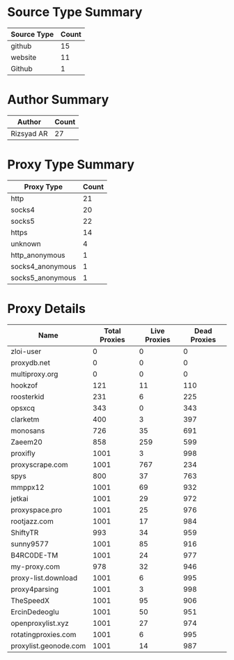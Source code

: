 # Source Type Summary

| Source Type | Count |
|-------------|-------|
| github | 15 |
| website | 11 |
| Github | 1 |


# Author Summary

| Author | Count |
|--------|-------|
| Rizsyad AR | 27 |


# Proxy Type Summary

| Proxy Type | Count |
|------------|-------|
| http | 21 |
| socks4 | 20 |
| socks5 | 22 |
| https | 14 |
| unknown | 4 |
| http_anonymous | 1 |
| socks4_anonymous | 1 |
| socks5_anonymous | 1 |


# Proxy Details

| Name | Total Proxies | Live Proxies | Dead Proxies |
|------|---------------|--------------|---------------|
| zloi-user | 0 | 0 | 0 |
| proxydb.net | 0 | 0 | 0 |
| multiproxy.org | 0 | 0 | 0 |
| hookzof | 121 | 11 | 110 |
| roosterkid | 231 | 6 | 225 |
| opsxcq | 343 | 0 | 343 |
| clarketm | 400 | 3 | 397 |
| monosans | 726 | 35 | 691 |
| Zaeem20 | 858 | 259 | 599 |
| proxifly | 1001 | 3 | 998 |
| proxyscrape.com | 1001 | 767 | 234 |
| spys | 800 | 37 | 763 |
| mmppx12 | 1001 | 69 | 932 |
| jetkai | 1001 | 29 | 972 |
| proxyspace.pro | 1001 | 25 | 976 |
| rootjazz.com | 1001 | 17 | 984 |
| ShiftyTR | 993 | 34 | 959 |
| sunny9577 | 1001 | 85 | 916 |
| B4RC0DE-TM | 1001 | 24 | 977 |
| my-proxy.com | 978 | 32 | 946 |
| proxy-list.download | 1001 | 6 | 995 |
| proxy4parsing | 1001 | 3 | 998 |
| TheSpeedX | 1001 | 95 | 906 |
| ErcinDedeoglu | 1001 | 50 | 951 |
| openproxylist.xyz | 1001 | 27 | 974 |
| rotatingproxies.com | 1001 | 6 | 995 |
| proxylist.geonode.com | 1001 | 14 | 987 |
